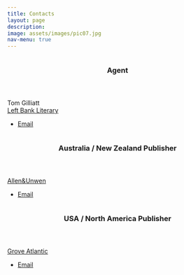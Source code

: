 ```yaml
---
title: Contacts
layout: page
description: 
image: assets/images/pic07.jpg
nav-menu: true
---
```


<!-- Main -->
<div id="main">

<!-- Separator -->
<section id="separator">
    <div class="inner" />
</section>

<!-- Contacts -->
<section id="contacts" class="spotlights">
	<section>
		<a href="https://leftbankliterary.com/" class="image">
			<img src="{% link assets/images/pic08.jpg %}" alt="" data-position="center center" />
		</a>
		<div class="content">
			<div class="inner">
				<header class="major">
					<h3>Agent</h3>
				</header>
				<p>Tom Gilliatt<br><a href="https://leftbankliterary.com/">Left Bank Literary</a></p>
				<ul class="actions">
					<li><a href="mailto:tom@leftbankliterary.com" class="button">Email</a></li>
				</ul>
			</div>
		</div>
	</section>
	<section>
		<a href="https://www.allenandunwin.com/" class="image">
			<img src="{% link assets/images/pic09.jpg %}" alt="" data-position="top center" />
		</a>
		<div class="content">
			<div class="inner">
				<header class="major">
					<h3>Australia / New Zealand Publisher</h3>
				</header>
				<p><a href="https://www.allenandunwin.com/">Allen&amp;Unwen</a></p>
				<ul class="actions">
					<li><a href="mailto:publicity@allenandunwin.com" class="button">Email</a></li>
				</ul>
			</div>
		</div>
	</section>
	<section>
		<a href="" class="image">
			<img src="{% link assets/images/pic10.jpg %}" alt="" data-position="25% 25%" />
		</a>
		<div class="content">
			<div class="inner">
				<header class="major">
					<h3>USA / North America Publisher</h3>
				</header>
				<p><a href="https://groveatlantic.com/">Grove Atlantic</a></p>
				<ul class="actions">
					<li><a href="mailto:dseager@groveatlantic.com" class="button">Email</a></li>
				</ul>
			</div>
		</div>
	</section>
</section>

</div>

